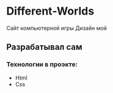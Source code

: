 # Different-Worlds
Сайт компьютерной игры
Дизайн мой
## Разрабатывал сам
### Технологии в проэкте: 
- Html
- Css
